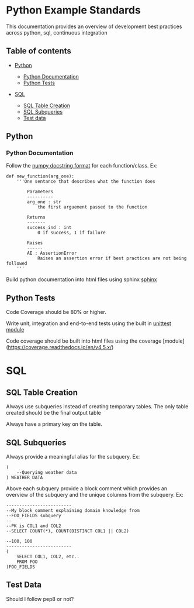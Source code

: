 # Python Example Standards
This documentation provides an overview of development best practices across python, sql, continuous integration

## Table of contents

- [Python](#python)
    * [Python Documentation](#pythondocumentation)
    * [Python Tests](#pythontests)

- [SQL](#sql)
    * [SQL Table Creation](#sqltablecreation)
    * [SQL Subqueries](#sqlsubqueries)
    * [Test data](#testdata)
## Python

### Python Documentation
Follow the [numpy docstring format](https://sphinxcontrib-napoleon.readthedocs.io/en/latest/example_numpy.html) for each function/class. Ex:

```
def new_function(arg_one):
    '''One sentance that describes what the function does

        Parameters
        ----------
        arg_one : str
            the first arguement passed to the function

        Returns
        -------
        success_ind : int
            0 if success, 1 if failure

        Raises
        ------
        AE : AssertionError
            Raises an assertion error if best practices are not being followed
    '''
```

Build python documentation into html files using sphinx [sphinx](http://www.sphinx-doc.org/en/master/)


## Python Tests

Code Coverage should be 80% or higher.

Write unit, integration and end-to-end tests using the built in [unittest module](https://docs.python.org/3/library/unittest.html)

Code coverage should be built into html files using the coverage [module] (https://coverage.readthedocs.io/en/v4.5.x/)


# SQL

## SQL Table Creation
Always use subqueries instead of creating temporary tables. The only table created should be the final output table

Always have a primary key on the table.

## SQL Subqueries

Always provide a meaningful alias for the subquery. Ex:

```
(
    --Querying weather data
) WEATHER_DATA
```


Above each subquery provide a block comment which provides an overview of the subquery and the unique columns from the subquery. Ex:

```
-------------------------
--My block comment explaining domain knowledge from
--FOO_FIELDS subquery
--
--PK is COL1 and COL2
--SELECT COUNT(*), COUNT(DISTINCT COL1 || COL2)

--100, 100
-------------------------
(
    SELECT COL1, COL2, etc..
    FROM FOO
)FOO_FIELDS
```


## Test Data
Should I follow pep8 or not?
